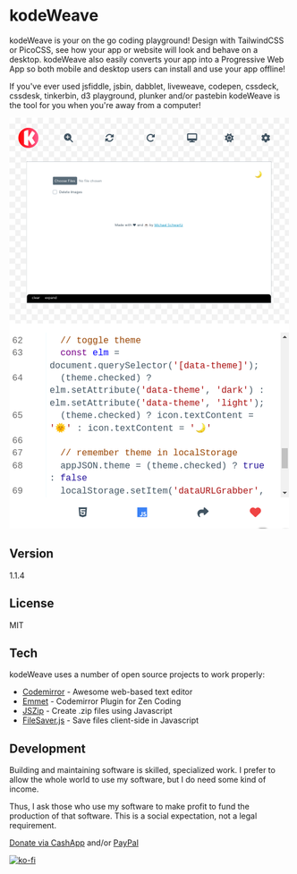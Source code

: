 kodeWeave
===================

kodeWeave is your on the go coding playground! Design with TailwindCSS or PicoCSS, see how your app or website will look and behave on a desktop. kodeWeave also easily converts your app into a Progressive Web App so both mobile and desktop users can install and use your app offline!

If you've ever used jsfiddle, jsbin, dabblet, liveweave, codepen, cssdeck, cssdesk, tinkerbin, d3 playground, plunker and/or pastebin kodeWeave is the tool for you when you're away from a computer!

![](https://raw.githubusercontent.com/michaelsboost/kodeWeave/gh-pages/imgs/screenshots/desktoponmobile.png)

Version
-------------

1.1.4

License
-------------

MIT

Tech
-------------

kodeWeave uses a number of open source projects to work properly:

* [Codemirror](http://codemirror.net/) - Awesome web-based text editor
* [Emmet](http://emmet.io/) - Codemirror Plugin for Zen Coding
* [JSZip](https://stuk.github.io/jszip/) - Create .zip files using Javascript
* [FileSaver.js](https://github.com/eligrey/FileSaver.js/) - Save files client-side in Javascript

Development
-------------

Building and maintaining software is skilled, specialized work. I prefer to allow the whole world to use my software, but I do need some kind of income.

Thus, I ask those who use my software to make profit to fund the production of that software. This is a social expectation, not a legal requirement.

[Donate via CashApp](https://cash.me/$michaelsboost) and/or [PayPal](https://www.paypal.me/mikethedj4)


[![ko-fi](https://az743702.vo.msecnd.net/cdn/kofi2.png?v=0)](https://ko-fi.com/michaelsboost)